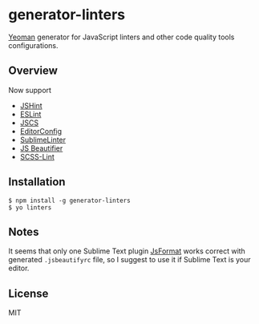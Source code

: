 # generator-linters 

[Yeoman](http://yeoman.io) generator for JavaScript linters and other code quality tools configurations.

## Overview

Now support

* [JSHint](http://jshint.com)
* [ESLint](http://eslint.org)
* [JSCS](https://github.com/mdevils/node-jscs)
* [EditorConfig](http://editorconfig.org)
* [SublimeLinter](http://sublimelinter.readthedocs.org)
* [JS Beautifier](http://jsbeautifier.org)
* [SCSS-Lint](https://github.com/causes/scss-lint)

## Installation

```
$ npm install -g generator-linters
$ yo linters
```

## Notes

It seems that only one Sublime Text plugin [JsFormat](https://github.com/jdc0589/JsFormat) works correct with generated `.jsbeautifyrc` file, so I suggest to use it if Sublime Text is your editor.

## License

MIT

